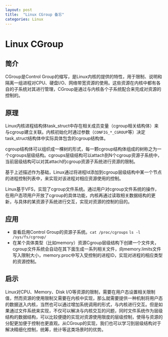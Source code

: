 ```yaml
---
layout: post
title:  "Linux CGroup 备忘"
categories: Linux
---
```

# Linux CGroup

## 简介

CGroup是Control Group的缩写，是Linux内核的提供的特性，用于限制、说明和隔离一组进程对CPU、硬盘I/O、网络带宽资源的使用。这些资源在内核中都有各自的子系统对其进行管理，CGroup是通过与内核各个子系统配合来完成对资源的控制的。

## 原理

Linux内核进程结构体task_struct中存在相关成员变量（cgroup相关结构体）来与cgroup建立关联。内核初始化时通过参数（`CONFIG_*_CGROUP`等）决定task_struct结构体中实际具体包含的cgroup结构体。

cgroup结构体可以组织成一棵树的形式，每一颗cgroup结构体组成的树称之为一个cgroups层级结构。cgroups层级结构可以attach到N个cgroup资源子系统中，当前层级结构可以对其attach的cgroup资源子系统进行资源的限制。

基于上述描述作为基础，Linux通过将进程Id添加到cgroup层级结构中某一个节点的进程控制列表中，来实现对该进程对相应资源使用的控制。

Linux基于VFS，实现了cgroup文件系统。通过用户对cgroup文件系统的操作，在用户态项用户开放了cgroup的具体功能，内核再通过读取相关数据结构的更新，与具体的某资源子系统进行交互，实现对资源的控制的目的。

## 应用

- 查看启用Control Group的资源子系统。`cat /proc/cgroups` `ls -l /sys/fs/cgroup/`
- 在某个具体类型（比如memory）资源Cgroup层级结构下创建一个文件夹，cgroup文件系统会自动在其下面生成一系列相关文件，向memory.limits文件写入限制大小，memory.proc中写入受控制的进程ID，实现对进程的相应类型的资源控制。

## 启示

Linux对CPU、Memory、Disk I/O等资源的限制，需要在用户态设置相关限制值，然而资源的使用限制又需要在内核中实现，那么就需要提供一种机制将用户态的数据送入内核，当然也可以通过增加系统调用的形式，与内核进行交互。但是如果通过文件系统来实现，不仅可以解决与内核交互的问题，同时文件系统作为层级结构的数据结构，可以比较便捷的实现对资源使用限度的层级控制，使得与资源的分配更加便于控制也更直观。从CGroup的实现，我们也可以学习到层级结构对于解决精细化控制，统筹，统计等这类场景时的优势。